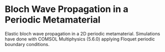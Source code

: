 # Bloch Wave Propagation in a Periodic Metamaterial

Elastic bloch wave propagation in a 2D periodic metamaterial. Simulations have done with COMSOL Multiphysics (5.6.0) applying Floquet periodic boundary conditions.
